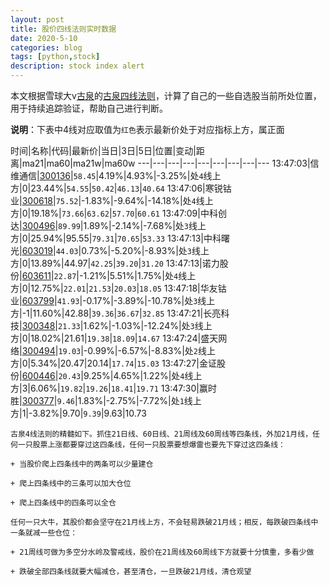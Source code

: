 ```yaml
---
layout: post
title: 股价四线法则实时数据
date: 2020-5-10
categories: blog
tags: [python,stock]
description: stock index alert
---
```



本文根据雪球大v[古泉](https://xueqiu.com/u/7148646888)的[古泉四线法则](https://xueqiu.com/7148646888/130498192)，计算了自己的一些自选股当前所处位置，用于持续追踪验证，帮助自己进行判断。

**说明**：下表中4线对应取值为`红色`表示最新价处于对应指标上方，属正面

时间|名称|代码|最新价|当日|3日|5日|位置|变动|距离|ma21|ma60|ma21w|ma60w
---|---|---|---|---|---|---|---|---
13:47:03|信维通信|[300136](https://xueqiu.com/S/SZ300136)|`58.45`|4.19%|4.93%|-3.25%|处`4`线上方|0|23.44%|`54.55`|`50.42`|`46.13`|`40.64`
13:47:06|寒锐钴业|[300618](https://xueqiu.com/S/SZ300618)|`75.52`|-1.83%|-9.64%|-14.18%|处`4`线上方|0|19.18%|`73.66`|`63.62`|`57.70`|`60.61`
13:47:09|中科创达|[300496](https://xueqiu.com/S/SZ300496)|`89.99`|1.89%|-2.14%|-7.68%|处`3`线上方|0|25.94%|95.55|`79.31`|`70.65`|`53.33`
13:47:13|中科曙光|[603019](https://xueqiu.com/S/SH603019)|`44.03`|0.73%|-5.20%|-8.93%|处`3`线上方|0|13.89%|44.97|`42.25`|`39.20`|`31.20`
13:47:13|诺力股份|[603611](https://xueqiu.com/S/SH603611)|`22.87`|-1.21%|5.51%|1.75%|处`4`线上方|0|12.75%|`22.01`|`21.53`|`20.03`|`18.05`
13:47:18|华友钴业|[603799](https://xueqiu.com/S/SH603799)|`41.93`|-0.17%|-3.89%|-10.78%|处`3`线上方|-1|11.60%|42.88|`39.36`|`36.67`|`32.85`
13:47:21|长亮科技|[300348](https://xueqiu.com/S/SZ300348)|`21.33`|1.62%|-1.03%|-12.24%|处`3`线上方|0|18.02%|21.61|`19.38`|`18.09`|`14.67`
13:47:24|盛天网络|[300494](https://xueqiu.com/S/SZ300494)|`19.03`|-0.99%|-6.57%|-8.83%|处`2`线上方|0|5.34%|20.47|20.14|`17.74`|`15.03`
13:47:27|金证股份|[600446](https://xueqiu.com/S/SH600446)|`20.43`|9.25%|4.65%|1.22%|处`4`线上方|3|6.06%|`19.82`|`19.26`|`18.41`|`19.71`
13:47:30|赢时胜|[300377](https://xueqiu.com/S/SZ300377)|`9.46`|1.83%|-2.75%|-7.72%|处`1`线上方|1|-3.82%|9.70|`9.39`|9.63|10.73

```
古泉4线法则的精髓如下。抓住21日线、60日线、21周线及60周线等四条线，外加21月线，任何一只股票上涨都要穿过这四条线，任何一只股票要想爆雷也要先下穿过这四条线：

+ 当股价爬上四条线中的两条可以少量建仓

+ 爬上四条线中的三条可以加大仓位

+ 爬上四条线中的四条可以全仓

任何一只大牛，其股价都会坚守在21月线上方，不会轻易跌破21月线；相反，每跌破四条线中一条就减一些仓位：

+ 21周线可做为多空分水岭及警戒线，股价在21周线及60周线下方就要十分慎重，多看少做

+ 跌破全部四条线就要大幅减仓，甚至清仓，一旦跌破21月线，清仓观望
```